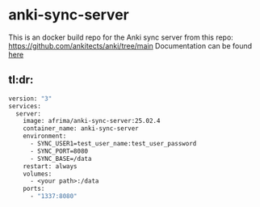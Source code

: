 # anki-sync-server
This is an docker build repo for the Anki sync server from this repo: https://github.com/ankitects/anki/tree/main
Documentation can be found [here](https://docs.ankiweb.net/sync-server.html)

## tl:dr:
```dockerfile
version: "3"
services:
  server:
    image: afrima/anki-sync-server:25.02.4
    container_name: anki-sync-server
    environment:
      - SYNC_USER1=test_user_name:test_user_password
      - SYNC_PORT=8080
      - SYNC_BASE=/data
    restart: always
    volumes:
      - <your path>:/data
    ports:
      - "1337:8080"
```